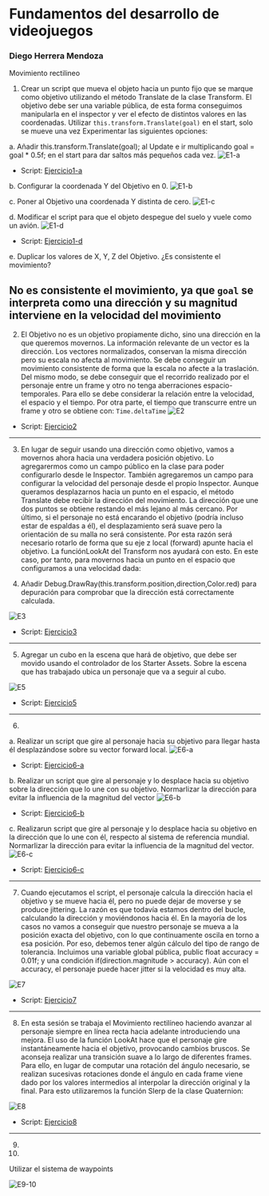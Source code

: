 # Fundamentos del desarrollo de videojuegos
### Diego Herrera Mendoza
Movimiento rectilineo

1. Crear un script que mueva el objeto hacia un punto fijo que se marque como objetivo utilizando el método Translate de la clase Transform. El objetivo debe ser una variable pública, de esta forma conseguimos manipularla en el inspector y ver el efecto de distintos valores en las coordenadas. Utilizar `this.transform.Translate(goal)` en el start, solo se mueve una vez Experimentar las siguientes opciones:

a. Añadir this.transform.Translate(goal); al Update e ir multiplicando goal = goal * 0.5f; en el start para dar saltos más pequeños cada vez.
![E1-a](img/E1-a.gif)
- Script: [Ejercicio1-a](scripts/Ejercicio1-a.cs)

b. Configurar la coordenada Y del Objetivo en 0.
![E1-b](img/E1-b.gif)

c. Poner al Objetivo una coordenada Y distinta de cero.
![E1-c](img/E1-c.gif)

d. Modificar el script para que el objeto despegue del suelo y vuele como un avión.
![E1-d](img/E1-d.gif)
- Script: [Ejercicio1-d](scripts/Ejercicio1-d.cs)

e. Duplicar los valores de X, Y, Z del Objetivo. ¿Es consistente el movimiento?
    
No es consistente el movimiento, ya que `goal` se interpreta como una dirección y su magnitud interviene en la velocidad del movimiento
---
2. El Objetivo no es un objetivo propiamente dicho, sino una dirección en la que queremos movernos. La información relevante de un vector es la dirección. Los vectores normalizados, conservan la misma dirección pero su escala no afecta al movimiento. Se debe conseguir un movimiento consistente de forma que la escala no afecte a la traslación. Del mismo modo, se debe conseguir que el recorrido realizado por el personaje entre un frame y otro no tenga aberraciones espacio-temporales. Para ello se debe considerar la relación entre la velocidad, el espacio y el tiempo. Por otra parte, el tiempo que transcurre entre un frame y otro se obtiene con: `Time.deltaTime`
![E2](img/E2.gif)

- Script: [Ejercicio2](scripts/Ejercicio2.cs)
---

3.  En lugar de seguir usando una dirección como objetivo, vamos a movernos ahora hacia una verdadera posición objetivo. Lo agregarermos como un campo público en la clase para poder configurarlo desde le Inspector. También agregaremos un campo para configurar la velocidad del personaje desde el propio Inspector. Aunque queramos desplazarnos hacia un punto en el espacio, el método Translate debe recibir la dirección del movimiento. La dirección que une dos puntos se obtiene restando el más lejano al más cercano. Por último, si el personaje no está encarando el objetivo (podría incluso estar de espaldas a él), el desplazamiento será suave pero la orientación de su malla no será consistente. Por esta razón será necesario rotarlo de forma que su eje z local (forward) apunte hacia el objetivo. La funciónLookAt del Transform nos ayudará con esto. En este caso, por tanto, para movernos hacia un punto en el espacio que configuramos a una velocidad dada:

4. Añadir Debug.DrawRay(this.transform.position,direction,Color.red) para depuración para comprobar que la dirección está correctamente calculada.

![E3](img/E3.gif)
- Script: [Ejercicio3](scripts/Ejercicio3.cs)

---

5. Agregar un cubo en la escena que hará de objetivo, que debe ser movido usando el controlador de los Starter Assets. Sobre la escena que has trabajado ubica un personaje que va a seguir al cubo.

![E5](img/E5.gif)

- Script: [Ejercicio5](scripts/Ejercicio5.cs)
---

6. 

a. Realizar un script que gire al personaje hacia su objetivo para llegar hasta él desplazándose sobre su vector forward local.
![E6-a](img/E6-a.gif)

- Script: [Ejercicio6-a](scripts/Ejercicio6-c.cs)

b. Realizar un script que gire al personaje y lo desplace hacia su objetivo sobre la dirección que lo une con su objetivo. Normarlizar la dirección para evitar la influencia de la magnitud del vector
![E6-b](img/E6-b.gif)

- Script: [Ejercicio6-b](scripts/Ejercicio6-b.cs)

c. Realizarun script que gire al personaje y lo desplace hacia su objetivo en la dirección que lo une con él, respecto al sistema de referencia mundial.
Normarlizar la dirección para evitar la influencia de la magnitud del vector.
![E6-c](img/E6-c.gif)

- Script: [Ejercicio6-c](scripts/Ejercicio6-c.cs)

---

7. Cuando ejecutamos el script, el personaje calcula la dirección hacia el objetivo y se mueve hacia él, pero no puede dejar de moverse y se produce jittering. La razón es que todavía estamos dentro del bucle, calculando la dirección y moviéndonos hacia él. En la mayoría de los casos no vamos a conseguir que nuestro personaje se mueva a la posición exacta del objetivo, con lo que continuamente oscila en torno a esa posición. Por eso, debemos tener algún cálculo del tipo de rango de tolerancia. Incluimos una variable global pública, public float accuracy = 0.01f; y una condición if(direction.magnitude > accuracy). Aún con el accuracy, el personaje puede hacer jitter si la velocidad es muy alta.

![E7](img/E7.gif)

- Script: [Ejercicio7](scripts/Ejercicio7.cs)
---
8. En esta sesión se trabaja el Movimiento rectilíneo haciendo avanzar al personaje siempre en línea recta hacia adelante introduciendo una mejora. El uso de la función LookAt hace que el personaje gire instantáneamente hacia el objetivo, provocando cambios bruscos. Se aconseja realizar una transición suave a lo largo de diferentes frames. Para ello, en lugar de computar una rotación del ángulo necesario, se realizan sucesivas rotaciones donde el ángulo en cada frame viene dado por los valores intermedios al interpolar la dirección original y la final. Para esto utilizaremos la función Slerp de la clase Quaternion:

![E8](img/E8.gif)

- Script: [Ejercicio8](scripts/Ejercicio8.cs)

--- 
9. 
10. 

Utilizar el sistema de waypoints

![E9-10](img/E10-11.gif)





